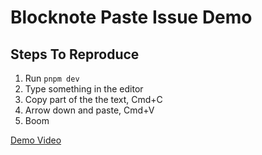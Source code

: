 # Blocknote Paste Issue Demo

## Steps To Reproduce

1. Run `pnpm dev`
2. Type something in the editor
3. Copy part of the the text, Cmd+C
4. Arrow down and paste, Cmd+V
5. Boom

[Demo Video](./demo.mp4)
